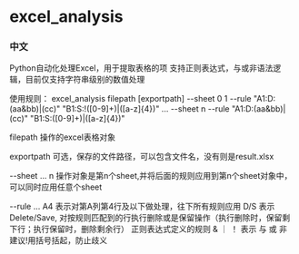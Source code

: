 # excel_analysis
### 中文
Python自动化处理Excel，用于提取表格的项
支持正则表达式，与或非语法逻辑，目前仅支持字符串级别的数值处理

使用规则：
excel_analysis filepath [exportpath] --sheet 0 1 --rule "A1:D:(aa&bb)|(cc)"  "B1:S:!([0-9]+)|([a-z]{4})" ... --sheet n  --rule "A1:D:(aa&bb)|(cc)"  "B1:S:([0-9]+)|([a-z]{4})"

filepath
   操作的excel表格对象
   
exportpath
   可选，保存的文件路径，可以包含文件名，没有则是result.xlsx
   
 --sheet ...
     n  操作对象是第n个sheet,并将后面的规则应用到第n个sheet对象中，可以同时应用任意个sheet
     
 --rule ...
     A4 表示对第A列第4行及以下做处理，往下所有规则应用
     D/S 表示Delete/Save, 对按规则匹配到的行执行删除或是保留操作（执行删除时，保留剩下行；执行保留时，删除剩余行）
     正则表达式定义的规则   & ｜ ！ 表示 与 或 非  建议!用括号括起，防止歧义 
